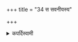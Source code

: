 +++
title = "34 स सवनीयस्य"

+++

<details><summary>कपर्दिस्वामी</summary>


<details>

<details><summary>हरदत्तः</summary>


<details>

<details><summary>Müller</summary>

And the Savanīya is the norm for the Aikādaśinas.
</details>

<details><summary>थिते</summary>

स सवनीयस्य ३४
</details>
